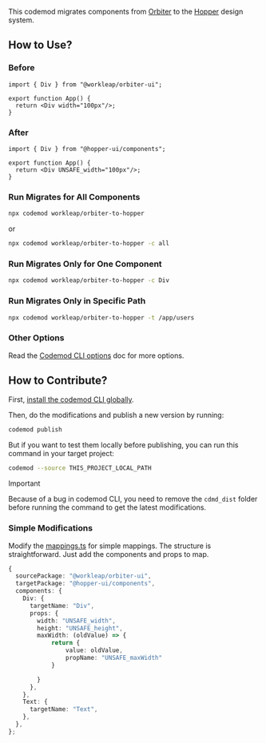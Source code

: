 This codemod migrates components from [Orbiter](https://github.com/workleap/wl-orbiter) to the [Hopper](https://github.com/workleap/wl-hopper) design system.

## How to Use?

### Before

```tsx
import { Div } from "@workleap/orbiter-ui";

export function App() {
  return <Div width="100px"/>;
}
```

### After

```tsx
import { Div } from "@hopper-ui/components";

export function App() {
  return <Div UNSAFE_width="100px"/>;
}
```

### Run Migrates for All Components

```bash
npx codemod workleap/orbiter-to-hopper
```

or

```bash
npx codemod workleap/orbiter-to-hopper -c all
```

### Run Migrates Only for One Component

```bash
npx codemod workleap/orbiter-to-hopper -c Div
```

### Run Migrates Only in Specific Path

```bash
npx codemod workleap/orbiter-to-hopper -t /app/users
```

### Other Options

Read the [Codemod CLI options](https://docs.codemod.com/deploying-codemods/cli#options) doc for more options.

## How to Contribute?

First, [install the codemod CLI globally](https://docs.codemod.com/deploying-codemods/cli#installation).

Then, do the modifications and publish a new version by running:

```bash
codemod publish
```

But if you want to test them locally before publishing, you can run this command in your target project:

```bash
codemod --source THIS_PROJECT_LOCAL_PATH
```

> [!IMPORTANT]
> Because of a bug in codemod CLI, you need to remove the `cdmd_dist` folder before running the command to get the latest modifications.

### Simple Modifications

Modify the [mappings.ts](/src/mappings.ts) for simple mappings. The structure is straightforward. Just add the components and props to map.

```ts
{
  sourcePackage: "@workleap/orbiter-ui",
  targetPackage: "@hopper-ui/components",
  components: {
    Div: {
      targetName: "Div",
      props: {
        width: "UNSAFE_width",
        height: "UNSAFE_height",
        maxWidth: (oldValue) => {
            return {
                value: oldValue,
                propName: "UNSAFE_maxWidth"
            }

        }
      },
    },
    Text: {
      targetName: "Text",
    },
  },
};
```
